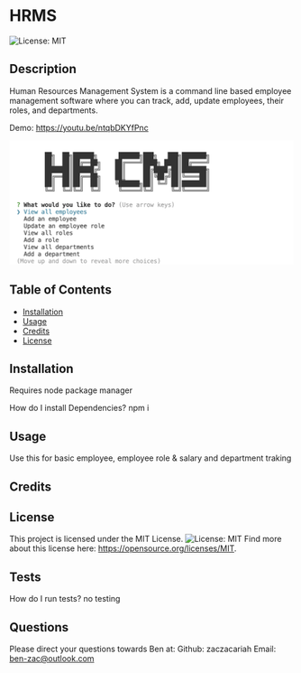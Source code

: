 
# HRMS
![License: MIT](https://img.shields.io/badge/License-MIT-yellow.svg)

## Description

Human Resources Management System is a command line based employee management software where you can track, add, update employees, their roles, and departments.

Demo: https://youtu.be/ntqbDKYfPnc

![alt text](./screenshot.png)

## Table of Contents 

- [Installation](#installation)
- [Usage](#usage)
- [Credits](#credits)
- [License](#license)

## Installation
Requires node package manager

How do I install Dependencies?
npm i

## Usage

Use this for basic employee, employee role & salary and department traking

## Credits




## License 

This project is licensed under the MIT License.
![License: MIT](https://img.shields.io/badge/License-MIT-yellow.svg)
Find more about this license here: https://opensource.org/licenses/MIT.

        

## Tests

How do I run tests?
no testing

## Questions

Please direct your questions towards Ben at:
Github: zaczacariah
Email: ben-zac@outlook.com

    